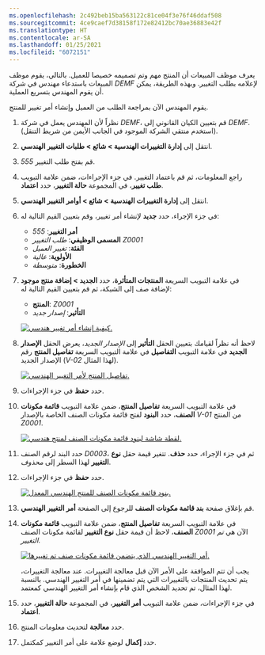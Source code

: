 ```yaml
---
ms.openlocfilehash: 2c492beb15ba563122c81ce04f3e76f46ddaf508
ms.sourcegitcommit: 4ce9caef7d38158f172e82412bc70ae36883e42f
ms.translationtype: HT
ms.contentlocale: ar-SA
ms.lasthandoff: 01/25/2021
ms.locfileid: "6072151"
---
```

يعرف موظف المبيعات أن المنتج مهم وتم تصميمه خصيصا للعميل. بالتالي، يقوم موظف المبيعات باستدعاء مهندس في شركة *DEMF* لإعلامه بطلب التغيير. وبهذه الطريقة، يمكن أن يقوم المهندس بتسريع العملية.

يقوم المهندس الآن بمراجعة الطلب من العميل وإنشاء أمر تغيير للمنتج.

1. نظراً لأن المهندس يعمل في شركة *DEMF*، قم بتعيين الكيان القانوني إلى *DEMF*. (استخدم منتقي الشركة الموجود في الجانب الأيمن من شريط التنقل).
1. انتقل إلى **إدارة التغييرات الهندسية > شائع > طلبات التغيير الهندسي**.
1. قم بفتح طلب التغيير *555*.
1. راجع المعلومات، ثم قم باعتماد التغيير. في جزء الإجراءات، ضمن علامة التبويب **طلب تغيير**، في المجموعة **حالة التغيير**، حدد **اعتماد**.
1. انتقل إلى **إدارة التغييرات الهندسية > شائع > أوامر التغيير الهندسي**.
1. في جزء الإجراء، حدد **جديد** لإنشاء أمر تغيير، وقم بتعيين القيم التالية له:

    - **أمر التغيير**: *555*
    - **المسمى الوظيفي**: *طلب التغيير Z0001*
    - **الفئة**: *تغيير العميل*
    - **الأولوية**: *عالية*
    - **الخطورة**: *متوسطة*

1. في علامة التبويب السريعة **المنتجات المتأثرة**، حدد **الجديد > إضافة منتج موجود** لإضافة صف إلى الشبكة، ثم قم بتعيين القيم التالية له:

    - **المنتج**: *Z0001*
    - **التأثير**: *إصدار جديد*

    [![كيفية إنشاء أمر تغيير هندسي.](../media/eng-change-order-ss.png)](../media/eng-change-order-ss.png#lightbox)


1. لاحظ أنه نظراً لقيامك بتعيين الحقل **التأثير** إلى *الإصدار الجديد*، يعرض الحقل **الإصدار الجديد** في علامة التبويب **التفاصيل**  في علامة التبويب السريعة **تفاصيل المنتج** رقم الإصدار الجديد (*V-02* لهذا المثال).

    [![تفاصيل المنتج لأمر التغيير الهندسي.](../media/eng-change-order-product-details-ss.png)](../media/eng-change-order-product-details-ss.png#lightbox)

1. حدد **حفظ** في جزء الإجراءات.
1. في علامة التبويب السريعة **تفاصيل المنتج**، ضمن علامة التبويب **قائمة مكونات الصنف**، حدد **البنود** لفتح قائمة مكونات الصنف الخاصة بالإصدار *V-01* من المنتج *Z0001*.

    [![لقطة شاشة لبنود قائمة مكونات الصنف لمنتج هندسي.](../media/eng-product-bom-lines-ss.png)](../media/eng-product-bom-lines-ss.png#lightbox)

1. حدد البند لرقم الصنف *D0003*، ثم في جزء الإجراء، حدد **حذف**. تتغير قيمة حقل **نوع التغيير** لهذا السطر إلى *محذوف*.
1. حدد **حفظ** في جزء الإجراءات.

    [![بنود قائمة مكونات الصنف للمنتج الهندسي المعدل.](../media/eng-product-bom-lines-modified-ss.png)](../media/eng-product-bom-lines-modified-ss.png#lightbox)

1. قم بإغلاق صفحة **بند قائمة مكونات الصنف** للرجوع إلى الصفحة **أمر التغيير الهندسي**.
1. في علامة التبويب السريعة **تفاصيل المنتج**، ضمن علامة التبويب **قائمة مكونات الصنف**، لاحظ أن قيمة حقل **نوع التغيير** لقائمة مكونات الصنف *Z0001* الآن هي *تم التغيير*.

    [![أمر التغيير الهندسي الذي يتضمن قائمة مكونات صنف تم تغييرها.](../media/eng-change-order-changed-bom-ss.png)](../media/eng-change-order-changed-bom-ss.png#lightbox)

    يجب أن تتم الموافقة على الأمر الآن قبل معالجة التغييرات. عند معالجة التغييرات، يتم تحديث المنتجات بالتغييرات التي يتم تضمينها في أمر التغيير الهندسي. بالنسبة لهذا المثال، تم تحديد الشخص الذي قام بإنشاء أمر التغيير الهندسي كمعتمد.

1. في جزء الإجراءات، ضمن علامة التبويب **أمر التغيير**، في المجموعة **حالة التغيير**، حدد **اعتماد**.
1. حدد **معالجة** لتحديث معلومات المنتج.
1. حدد **إكمال** لوضع علامة على أمر التغيير كمكتمل.
